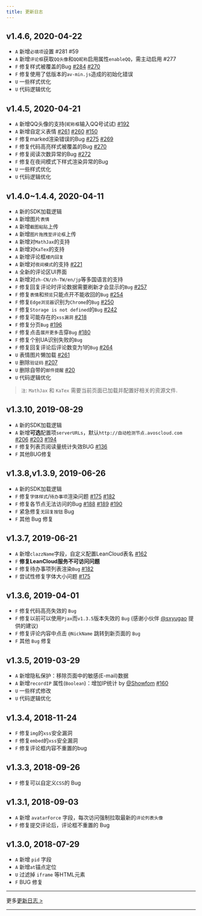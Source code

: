 ```yaml
---
title: 更新日志
---
```

## v1.4.6, 2020-04-22
- `A` 新增`必填项`设置 #281 #59
- `A` 新增`评论框`获取`QQ头像`和`QQ昵称`启用属性`enableQQ`，需主动启用 #277
- `F` 修复样式被覆盖的Bug [#284](https://github.com/xCss/Valine/issues/284) [#270](https://github.com/xCss/Valine/issues/270)
- `F` 修复使用了低版本的`av-min.js`造成的初始化错误
- `U` 一些样式优化
- `U` 代码逻辑优化

## v1.4.5, 2020-04-21
- `A` 新增QQ头像的支持(`昵称框`输入QQ号试试) [#192](https://github.com/xCss/Valine/issues/192)
- `A` 新增自定义表情 [#261](https://github.com/xCss/Valine/issues/261) [#260](https://github.com/xCss/Valine/issues/260) [#150](https://github.com/xCss/Valine/issues/150)
- `F` 修复marked渲染错误的Bug [#275](https://github.com/xCss/Valine/issues/275) [#269](https://github.com/xCss/Valine/issues/269)
- `F` 修复代码高亮样式被覆盖的Bug [#270](https://github.com/xCss/Valine/issues/270)
- `F` 修复阅读次数异常的Bug [#272](https://github.com/xCss/Valine/issues/272)
- `F` 修复在夜间模式下样式渲染异常的Bug
- `U` 一些样式优化
- `U` 代码逻辑优化

## v1.4.0~1.4.4, 2020-04-11  
- `A` 新的SDK加载逻辑
- `A` 新增图片`表情`
- `A` 新增`截图粘贴`上传
- `A` 新增`图片拖拽至评论框`上传
- `A` 新增对`MathJax`的支持
- `A` 新增对`KaTex`的支持
- `A` 新增评论框`楼内回复`
- `A` 新增对`夜间模式`的支持 [#221](https://github.com/xCss/Valine/issues/221)
- `A` 全新的评论区UI界面 
- `A` 新增对`zh-CN/zh-TW/en/jp`等多国语言的支持
- `F` 修复回复评论时评论数据需要刷新才会显示的`Bug` [#257](https://github.com/xCss/Valine/issues/257)
- `F` 修复`表情`和`预览`只能点开不能收回的`Bug` [#254](https://github.com/xCss/Valine/issues/254)
- `F` 修复`Edge浏览器`识别为`Chrome`的`Bug` [#250](https://github.com/xCss/Valine/issues/250)
- `F` 修复`Storage is not defined`的`Bug` [#242](https://github.com/xCss/Valine/issues/242)
- `F` 修复可能存在的`xss漏洞` [#218](https://github.com/xCss/Valine/issues/218)
- `F` 修复分页`Bug` [#196](https://github.com/xCss/Valine/issues/196)
- `F` 修复点击`展开更多`击穿`Bug` [#180](https://github.com/xCss/Valine/issues/180)
- `F` 修复个别UA识别失败的`Bug`
- `F` 修复回复评论后评论数变为1的`Bug` [#264](https://github.com/xCss/Valine/issues/264) 
- `U` 表情图片懒加载 [#261](https://github.com/xCss/Valine/issues/261) 
- `U` 删除`验证码` [#207](https://github.com/xCss/Valine/issues/207)
- `U` 删除自带的`邮件提醒` [#20](https://github.com/xCss/Valine/issues/20)
- `U` 代码逻辑优化

> `注`: `MathJax` 和 `KaTex` 需要当前页面已加载并配置好相关的资源文件.

## v1.3.10, 2019-08-29  
- `A` 新的SDK加载逻辑
- `A` 新增**可选**配置项`serverURLs`，默认`http://自动检测节点.avoscloud.com` [#206](https://github.com/xCss/Valine/issues/206) [#203](https://github.com/xCss/Valine/issues/203) [#194](https://github.com/xCss/Valine/issues/194)
- `F` 修复列表页阅读量统计失效BUG [#136](https://github.com/xCss/Valine/issues/136) 
- `F` 其他BUG修复


## v1.3.8,v1.3.9, 2019-06-26  
- `A` 新的SDK加载逻辑
- `F` 修复`字体样式`/`待办事项`渲染问题 [#175](https://github.com/xCss/Valine/issues/175) [#182](https://github.com/xCss/Valine/issues/182) 
- `F` 修复各节点无法访问的Bug [#188](https://github.com/xCss/Valine/issues/188) [#189](https://github.com/xCss/Valine/issues/189) [#190](https://github.com/xCss/Valine/issues/190) 
- `F` 紧急修复`无回复按钮` Bug
- `F` 其他 Bug 修复

## v1.3.7, 2019-06-21  
- `A` 新增`clazzName`字段，自定义配置LeanCloud表名 [#162](https://github.com/xCss/Valine/issues/162)
- `F` **修复LeanCloud服务不可访问问题**
- `F` 修复待办事项列表渲染`Bug` [#182](https://github.com/xCss/Valine/issues/182)
- `F` 尝试性修复字体大小问题 [#175](https://github.com/xCss/Valine/issues/175)
## v1.3.6, 2019-04-01
- `F` 修复代码高亮失效的 `Bug`
- `F` 修复以前可以使用`Pjax`而`v1.3.5`版本失效的 `Bug` (感谢小伙伴 [@sxyugao](https://github.com/sxyugao) 提供的建议)
- `F` 修复评论内容中点击 `@NickName` 跳转到新页面的 `Bug`
- `F` 其他 `Bug` 修复

## v1.3.5, 2019-03-29
- `A` 新增隐私保护：移除页面中的敏感(E-mail)数据 
- `A` 新增`recordIP` 属性(`Boolean`)：增加IP统计 by [@Showfom](https://github.com/Showfom) [#160](https://github.com/xCss/Valine/issues/160) 
- `U` 一些样式修改
- `U` 代码逻辑优化

## v1.3.4, 2018-11-24
- `F` 修复`img`的`xss`安全漏洞
- `F` 修复`embed`的`xss`安全漏洞
- `F` 修复评论框内容不重置的bug

## v1.3.3, 2018-09-26

- `F` 修复可以自定义`CSS`的 Bug

## v1.3.1, 2018-09-03

- `A` 新增 `avatarForce` 字段，每次访问强制拉取最新的`评论列表头像`
- `F` 修复提交评论后，评论框不重置的 Bug

## v1.3.0, 2018-07-29

- `A` 新增 `pid` 字段
- `A` 新增`at`锚点定位
- `U` 过滤掉 `iframe` 等HTML元素
- `F` BUG 修复


---------------------

更多[更新日志 >](https://github.com/xCss/Valine/releases)

---------------------